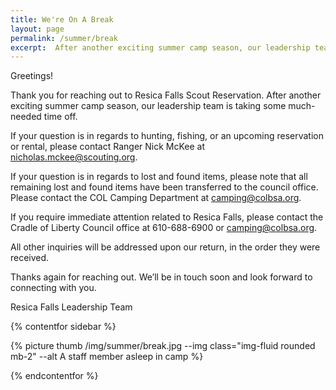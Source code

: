 ```yaml
---
title: We're On A Break
layout: page
permalink: /summer/break
excerpt:  After another exciting summer camp season, our leadership team is taking some much-needed time off.
---
```

Greetings!

Thank you for reaching out to Resica Falls Scout Reservation. After another exciting summer camp season, our leadership team is taking some much-needed time off.

If your question is in regards to hunting, fishing, or an upcoming reservation or rental, please contact Ranger Nick McKee at nicholas.mckee@scouting.org.

If your question is in regards to lost and found items, please note that all remaining lost and found items have been transferred to the council office. Please contact the COL Camping 
Department at camping@colbsa.org.

If you require immediate attention related to Resica Falls, please contact the Cradle of Liberty Council office at 610-688-6900 or camping@colbsa.org.
 
All other inquiries will be addressed upon our return, in the order they were received.
 
Thanks again for reaching out. We’ll be in touch soon and look forward to connecting with you.
 
Resica Falls Leadership Team

{% contentfor sidebar %}

{% picture thumb /img/summer/break.jpg --img class="img-fluid rounded mb-2" --alt A staff member asleep in camp %}

{% endcontentfor %}
